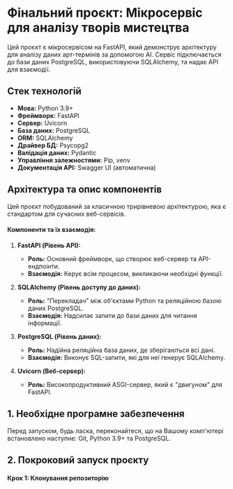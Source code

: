 # Фінальний проєкт: Мікросервіс для аналізу творів мистецтва

Цей проєкт є мікросервісом на FastAPI, який демонструє архітектуру для аналізу даних
арт-термінів за допомогою AI. Сервіс підключається до бази даних PostgreSQL,
використовуючи SQLAlchemy, та надає API для взаємодії.

## Стек технологій

* **Мова:** Python 3.9+
* **Фреймворк:** FastAPI
* **Сервер:** Uvicorn
* **База даних:** PostgreSQL
* **ORM:** SQLAlchemy
* **Драйвер БД:** Psycopg2
* **Валідація даних:** Pydantic
* **Управління залежностями:** Pip, venv
* **Документація API:** Swagger UI (автоматична)

## Архітектура та опис компонентів

Цей проєкт побудований за класичною трирівневою архітектурою, яка є стандартом
для сучасних веб-сервісів.

#### Компоненти та їх взаємодія:

1.  **FastAPI (Рівень API):**
    * **Роль:** Основний фреймворк, що створює веб-сервер та API-ендпоінти.
    * **Взаємодія:** Керує всім процесом, викликаючи необхідні функції.

2.  **SQLAlchemy (Рівень доступу до даних):**
    * **Роль:** "Перекладач" між об'єктами Python та реляційною базою даних PostgreSQL.
    * **Взаємодія:** Надсилає запити до бази даних для читання інформації.

3.  **PostgreSQL (Рівень даних):**
    * **Роль:** Надійна реляційна база даних, де зберігаються всі дані.
    * **Взаємодія:** Виконує SQL-запити, які для неї генерує SQLAlchemy.

4.  **Uvicorn (Веб-сервер):**
    * **Роль:** Високопродуктивний ASGI-сервер, який є "двигуном" для FastAPI.

## 1. Необхідне програмне забезпечення

Перед запуском, будь ласка, переконайтеся, що на Вашому комп'ютері встановлено наступне: Git, Python 3.9+ та PostgreSQL.

## 2. Покроковий запуск проєкту

#### Крок 1: Клонування репозиторію
```bash
